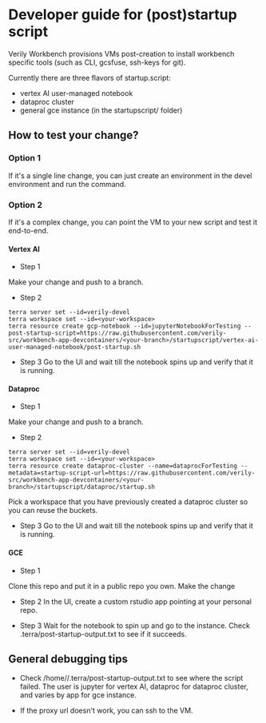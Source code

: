 # Developer guide for (post)startup script

Verily Workbench provisions VMs post-creation to install workbench specific tools (such as CLI, gcsfuse, ssh-keys for git).

Currently there are three flavors of startup.script:
* vertex AI user-managed notebook
* dataproc cluster
* general gce instance (in the startupscript/ folder)

## How to test your change?

### Option 1
If it's a single line change, you can just create an environment in the devel environment and run the command.

### Option 2 
If it's a complex change, you can point the VM to your new script and test it end-to-end.

#### Vertex AI

* Step 1

Make your change and push to a branch.

* Step 2

```
terra server set --id=verily-devel
terra workspace set --id=<your-workspace>
terra resource create gcp-notebook --id=jupyterNotebookForTesting --post-startup-script=https://raw.githubusercontent.com/verily-src/workbench-app-devcontainers/<your-branch>/startupscript/vertex-ai-user-managed-notebook/post-startup.sh
```

* Step 3
Go to the UI and wait till the notebook spins up and verify that it is running.

#### Dataproc

* Step 1

Make your change and push to a branch.

* Step 2

```
terra server set --id=verily-devel
terra workspace set --id=<your-workspace>
terra resource create dataproc-cluster --name=dataprocForTesting --metadata=startup-script-url=https://raw.githubusercontent.com/verily-src/workbench-app-devcontainers/<your-branch>/startupscript/dataproc/startup.sh
```

Pick a workspace that you have previously created a dataproc cluster so you can reuse the buckets. 

* Step 3
Go to the UI and wait till the notebook spins up and verify that it is running.


#### GCE

* Step 1

Clone this repo and put it in a public repo you own. Make the change

* Step 2
In the UI, create a custom rstudio app pointing at your personal repo.

* Step 3
Wait for the notebook to spin up and go to the instance. Check .terra/post-startup-output.txt to see if it succeeds.


## General debugging tips

* Check /home/<user>/.terra/post-startup-output.txt to see where the script failed.
The user is jupyter for vertex AI, dataproc for dataproc cluster, and varies by app for gce instance.

* If the proxy url doesn't work, you can ssh to the VM.
